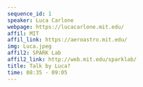 ```yaml
---
sequence_id: 1
speaker: Luca Carlone
webpage: https://lucacarlone.mit.edu/
affil: MIT
affil_link: https://aeroastro.mit.edu/
img: Luca.jpeg
affil2: SPARK Lab
affil2_link: http://web.mit.edu/sparklab/
title: Talk by Luca?
time: 08:35 - 09:05
---
```

